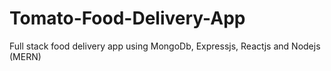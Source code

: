 # Tomato-Food-Delivery-App
Full stack food delivery app using MongoDb, Expressjs, Reactjs and Nodejs (MERN)

